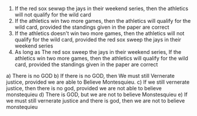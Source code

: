 1) If the red sox sewwp the jays in their weekend series, then the athletics will not qualify for the wild card
2) If the athletics win two more games, then the athletics will qualify for the wild card, provided the standings given in the paper are correct
3) If the athletics doesn't win two more games, then the athletics will not qualify for the wild card, provided the red sox sweep the jays in their weekend series
4) As long as The red sox sweep the jays in their weekend series, If the athletics win two more games, then the athletics will qualify for the wild card, provided the standings given in the paper are correct

a) There is no GOD
b) If there is no GOD, then We must still Vernerate justice, provided we are able to Believe Montesquieu.
c) If we still vernerate justice, then there is no god, provided we are not able to believe monstequieu
d) There is GOD, but we are not to believe Monstesquieu
e) If we must still vernerate justice and there is god, then we are not to believe monstequieu